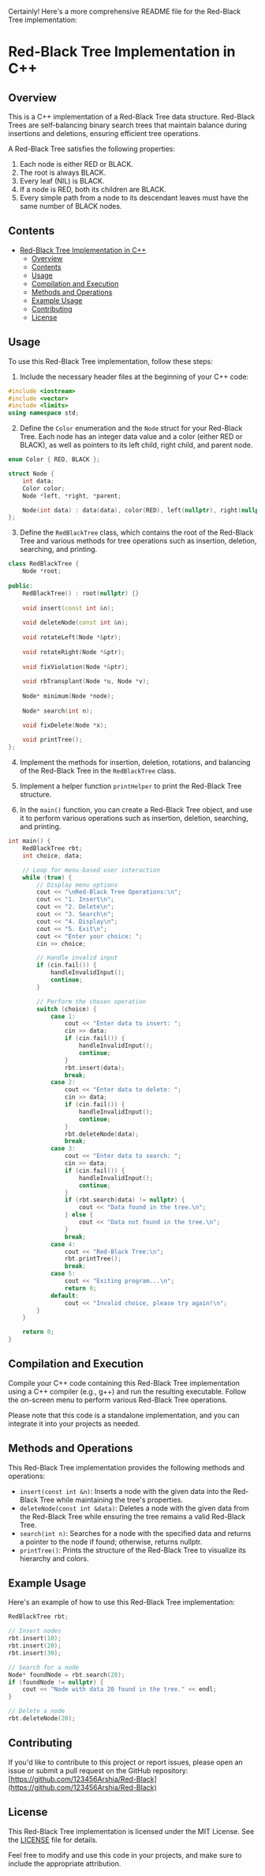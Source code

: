 Certainly! Here's a more comprehensive README file for the Red-Black Tree implementation:

# Red-Black Tree Implementation in C++

## Overview

This is a C++ implementation of a Red-Black Tree data structure. Red-Black Trees are self-balancing binary search trees that maintain balance during insertions and deletions, ensuring efficient tree operations.

A Red-Black Tree satisfies the following properties:

1. Each node is either RED or BLACK.
2. The root is always BLACK.
3. Every leaf (NIL) is BLACK.
4. If a node is RED, both its children are BLACK.
5. Every simple path from a node to its descendant leaves must have the same number of BLACK nodes.

## Contents

- [Red-Black Tree Implementation in C++](#red-black-tree-implementation-in-c)
  - [Overview](#overview)
  - [Contents](#contents)
  - [Usage](#usage)
  - [Compilation and Execution](#compilation-and-execution)
  - [Methods and Operations](#methods-and-operations)
  - [Example Usage](#example-usage)
  - [Contributing](#contributing)
  - [License](#license)

## Usage

To use this Red-Black Tree implementation, follow these steps:

1. Include the necessary header files at the beginning of your C++ code:

```cpp
#include <iostream>
#include <vector>
#include <limits>
using namespace std;
```

2. Define the `Color` enumeration and the `Node` struct for your Red-Black Tree. Each node has an integer data value and a color (either RED or BLACK), as well as pointers to its left child, right child, and parent node.

```cpp
enum Color { RED, BLACK };

struct Node {
    int data;
    Color color;
    Node *left, *right, *parent;

    Node(int data) : data(data), color(RED), left(nullptr), right(nullptr), parent(nullptr) {}
};
```

3. Define the `RedBlackTree` class, which contains the root of the Red-Black Tree and various methods for tree operations such as insertion, deletion, searching, and printing.

```cpp
class RedBlackTree {
    Node *root;
    
public:
    RedBlackTree() : root(nullptr) {}
    
    void insert(const int &n);
    
    void deleteNode(const int &n);
    
    void rotateLeft(Node *&ptr);
    
    void rotateRight(Node *&ptr);
    
    void fixViolation(Node *&ptr);
    
    void rbTransplant(Node *u, Node *v);
    
    Node* minimum(Node *node);
    
    Node* search(int n);

    void fixDelete(Node *x);
    
    void printTree();
};
```

4. Implement the methods for insertion, deletion, rotations, and balancing of the Red-Black Tree in the `RedBlackTree` class.

5. Implement a helper function `printHelper` to print the Red-Black Tree structure.

6. In the `main()` function, you can create a Red-Black Tree object, and use it to perform various operations such as insertion, deletion, searching, and printing.

```cpp
int main() {
    RedBlackTree rbt;
    int choice, data;

    // Loop for menu-based user interaction
    while (true) {
        // Display menu options
        cout << "\nRed-Black Tree Operations:\n";
        cout << "1. Insert\n";
        cout << "2. Delete\n";
        cout << "3. Search\n";
        cout << "4. Display\n";
        cout << "5. Exit\n";
        cout << "Enter your choice: ";
        cin >> choice;

        // Handle invalid input
        if (cin.fail()) {
            handleInvalidInput();
            continue;
        }

        // Perform the chosen operation
        switch (choice) {
            case 1:
                cout << "Enter data to insert: ";
                cin >> data;
                if (cin.fail()) {
                    handleInvalidInput();
                    continue;
                }
                rbt.insert(data);
                break;
            case 2:
                cout << "Enter data to delete: ";
                cin >> data;
                if (cin.fail()) {
                    handleInvalidInput();
                    continue;
                }
                rbt.deleteNode(data);
                break;
            case 3:
                cout << "Enter data to search: ";
                cin >> data;
                if (cin.fail()) {
                    handleInvalidInput();
                    continue;
                }
                if (rbt.search(data) != nullptr) {
                    cout << "Data found in the tree.\n";
                } else {
                    cout << "Data not found in the tree.\n";
                }
                break;
            case 4:
                cout << "Red-Black Tree:\n";
                rbt.printTree();
                break;
            case 5:
                cout << "Exiting program...\n";
                return 0;
            default:
                cout << "Invalid choice, please try again!\n";
        }
    }

    return 0;
}
```

## Compilation and Execution

Compile your C++ code containing this Red-Black Tree implementation using a C++ compiler (e.g., g++) and run the resulting executable. Follow the on-screen menu to perform various Red-Black Tree operations.

Please note that this code is a standalone implementation, and you can integrate it into your projects as needed.

## Methods and Operations

This Red-Black Tree implementation provides the following methods and operations:

- `insert(const int &n)`: Inserts a node with the given data into the Red-Black Tree while maintaining the tree's properties.
- `deleteNode(const int &data)`: Deletes a node with the given data from the Red-Black Tree while ensuring the tree remains a valid Red-Black Tree.
- `search(int n)`: Searches for a node with the specified data and returns a pointer to the node if found; otherwise, returns nullptr.
- `printTree()`: Prints the structure of the Red-Black Tree to visualize its hierarchy and colors.

## Example Usage

Here's an example of how to use this Red-Black Tree implementation:

```cpp
RedBlackTree rbt;

// Insert nodes
rbt.insert(10);
rbt.insert(20);
rbt.insert(30);

// Search for a node
Node* foundNode = rbt.search(20);
if (foundNode != nullptr) {
    cout << "Node with data 20 found in the tree." << endl;
}

// Delete a node
rbt.deleteNode(20);
```

## Contributing

If you'd like to contribute to this project or report issues, please open an issue or submit a pull request on the GitHub repository: [https://github.com/123456Arshia/Red-Black](https://github.com/123456Arshia/Red-Black)

## License

This Red-Black Tree implementation is licensed under the MIT License. See the [LICENSE](LICENSE) file for details.

Feel free to modify and use this code in your projects, and make sure to include the appropriate attribution.
